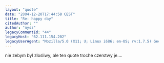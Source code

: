 ```yaml
---
layout: "quote"
date: "2004-12-20T17:44:58 CEST"
title: "Re: happy day"
citedAuthor: ""
author: "mysz"
legacyCommentId: "44"
legacyHost: "62.111.154.202"
legacyUserAgent: "Mozilla/5.0 (X11; U; Linux i686; en-US; rv:1.7.5) Gecko/20041117 Firefox/1.0"
---
```


nie zebym byl zlosliwy, ale ten quote troche czerstwy je....